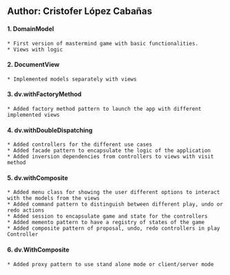 ## Author: Cristofer López Cabañas

#### 1. DomainModel
    * First version of mastermind game with basic functionalities.
    * Views with logic
       
#### 2. DocumentView
    * Implemented models separately with views
   
#### 3. dv.withFactoryMethod
    * Added factory method pattern to launch the app with different implemented views
    
#### 4. dv.withDoubleDispatching
    * Added controllers for the different use cases
    * Added facade pattern to encapsulate the logic of the application
    * Added inversion dependencies from controllers to views with visit method
    
#### 5. dv.withComposite
    * Added menu class for showing the user different options to interact with the models from the views
    * Added command pattern to distinguish between different play, undo or redo actions
    * Added session to encapsulate game and state for the controllers
    * Added memento pattern to have a registry of states of the game
    * Added composite pattern of proposal, undo, redo controllers in play Controller
    
#### 6. dv.WithComposite
    * Added proxy pattern to use stand alone mode or client/server mode
